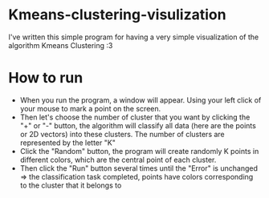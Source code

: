 # Kmeans-clustering-visulization
I've written this simple program for having a very simple visualization of the algorithm Kmeans Clustering :3 
# How to run
- When you run the program, a window will appear. Using your left click of your mouse to mark a point on the screen.
- Then let's choose the number of cluster that you want by clicking the "+" or "-" button, the algorithm will classify all data (here are the points or 2D vectors) into these clusters. The number of clusters are represented by the letter "K"
- Click the "Random" button, the program will create randomly K points in different colors, which are the central point of each cluster.
- Then click the "Run" button several times until the "Error" is unchanged => the classification task completed, points have colors corresponding to the cluster that it belongs to
